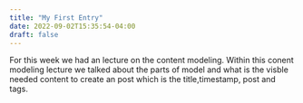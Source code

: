 ```yaml
---
title: "My First Entry"
date: 2022-09-02T15:35:54-04:00
draft: false
---
```


For this week we had an lecture on the content modeling. Within this conent modeling lecture we talked about the parts of model and what is the visble needed content to create an post which is the title,timestamp, post and tags. 